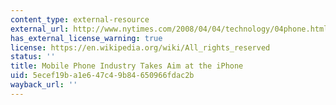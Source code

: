 ```yaml
---
content_type: external-resource
external_url: http://www.nytimes.com/2008/04/04/technology/04phone.html?_r=2&ref=business&oref=slogin
has_external_license_warning: true
license: https://en.wikipedia.org/wiki/All_rights_reserved
status: ''
title: Mobile Phone Industry Takes Aim at the iPhone
uid: 5ecef19b-a1e6-47c4-9b84-650966fdac2b
wayback_url: ''
---
```

